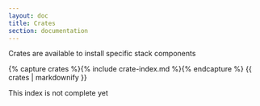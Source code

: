 ```yaml
---
layout: doc
title: Crates
section: documentation
---
```


Crates are available to install specific stack components

{% capture crates %}{% include crate-index.md %}{% endcapture %}
{{ crates | markdownify }}

This index is not complete yet
